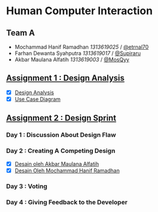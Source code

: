 # Human Computer Interaction

## Team A
- Mochammad Hanif Ramadhan *1313619025* / [@etrnal70](https://github.com/etrnal70)
- Farhan Dewanta Syahputra *1313619017* / [@Supiraru](https://github.com/Supiraru)
- Akbar Maulana Alfatih *1313619003* / [@MosQyy](https://github.com/MosQyy)

## [Assignment 1 : Design Analysis]()
- [x] [Design Analysis]()
- [x] [Use Case Diagram]()

## [Assignment 2 : Design Sprint]()
### Day 1 : Discussion About Design Flaw

### Day 2 : Creating A Competing Design

- [x] [Desain oleh Akbar Maulana Alfatih]()
- [x] [Desain Oleh Mochammad Hanif Ramadhan]()

### Day 3 : Voting 

### Day 4 : Giving Feedback to the Developer





